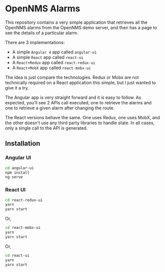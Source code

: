 # OpenNMS Alarms

This repository contains a very simple application that retrieves all the OpenNMS alarms from the OpenNMS demo server, and then has a page to see the details of a particular alarm.

There are 3 implementations:

* A simple `Angular 4` app called `angular-ui`
* A simple `React` app called `react-ui`
* A `React+Redux` app called `react-redux-ui`
* A `React+MobX` app called `react-mobx-ui`

The idea is just compare the technologies. Redux or Mobx are not technically required on a React application this simple, but I just wanted to give it a try.

The Angular app is very straight forward and it is easy to follow. As expected, you'll see 2 APIs call executed, one to retrieve the alarms and one to retrieve a given alarm after changing the route.

The React versions behave the same. One uses Redux, one uses MobX, and the other doesn't use any third party libraries to handle state. In all cases, only a single call to the API is generated.

## Installation

### Angular UI

```sh
cd angular-ui
npm install
ng serve
```

### React UI

```sh
cd react-redux-ui
yarn
yarn start
```

Or,

```sh
cd react-mobx-ui
yarn
yarn start
```

Or,

```sh
cd react-ui
yarn
yarn start
```
